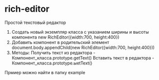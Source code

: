 # rich-editor
Простой текстовый редактор

1. Создать новый экземпляр класса с указанием ширины и высоты компонента
  new RichEditor({width:700, height:400})
2. Добавить компонент в родительский элемент
  document.body.appendChild(new RichEditor({width:700, height:400}))
3. Методы:
  Получить текст из редактора - Компонент_класса.prototype.getText()
  Вставить текст в редактора - Компонент_класса.prototype.ыetText()

Прмиер можно найти в папку example

